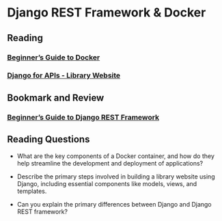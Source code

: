 # Django REST Framework & Docker

## Reading

### [Beginner’s Guide to Docker](https://wsvincent.com/beginners-guide-to-docker/)

### [Django for APIs - Library Website](https://djangoforapis.com/library-website-and-api/)

## Bookmark and Review

### [Beginner’s Guide to Django REST Framework](https://learndjango.com/tutorials/official-django-rest-framework-tutorial-beginners)

## Reading Questions

- What are the key components of a Docker container, and how do they help streamline the development and deployment of applications?

- Describe the primary steps involved in building a library website using Django, including essential components like models, views, and templates.

- Can you explain the primary differences between Django and Django REST framework?
